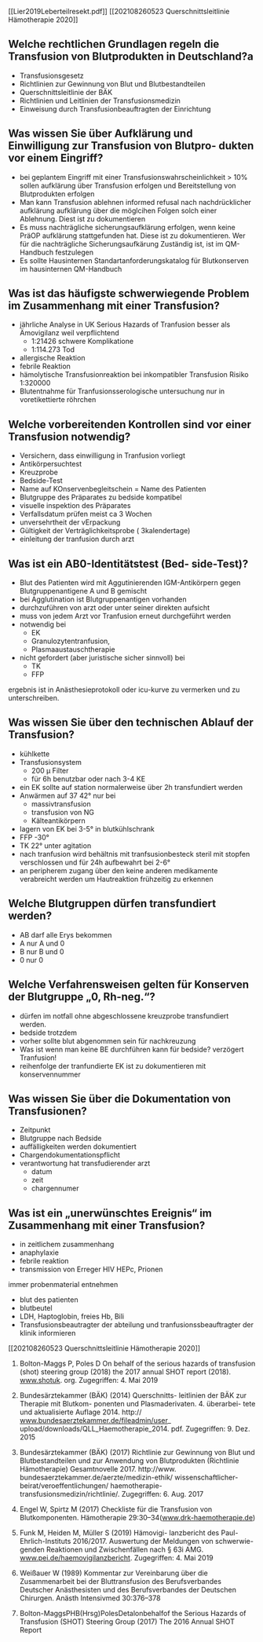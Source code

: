 [[Lier2019Leberteilresekt.pdf]]
[[202108260523 Querschnittsleitlinie Hämotherapie 2020]]

## Welche rechtlichen Grundlagen regeln die Transfusion von Blutprodukten in Deutschland?a
- Transfusionsgesetz
- Richtlinien zur Gewinnung von Blut und Blutbestandteilen
- Querschnittsleitlinie der BÄK
- Richtlinien und Leitlinien der Transfusionsmedizin
- Einweisung durch Transfusionbeauftragten der Einrichtung
## Was wissen Sie über Aufklärung und Einwilligung zur Transfusion von Blutpro- dukten vor einem Eingriff?
- bei geplantem Eingriff mit einer Transfusionswahrscheinlichkeit > 10% sollen aufklärung über Transfusion erfolgen und Bereitstellung von Blutprodukten erfolgen
- Man kann Transfusion ablehnen informed refusal nach nachdrücklicher aufklärung aufklärung über die möglcihen Folgen solch einer Ablehnung. Diest ist zu dokumentieren 
- Es muss nachträgliche sicherungsaufklärung erfolgen, wenn keine PräOP aufklärung stattgefunden hat. Diese ist zu dokumentieren. Wer für die nachträgliche Sicherungsaufkärung Zuständig ist, ist im QM-Handbuch festzulegen
- Es sollte Hausinternen  Standartanforderungskatalog für Blutkonserven im hausinternen QM-Handbuch
## Was ist das häufigste schwerwiegende Problem im Zusammenhang mit einer Transfusion?
- jährliche Analyse in UK Serious Hazards of Tranfusion besser als Ämovigilanz weil verpflichtend
	- 1:21426 schwere Komplikatione
	- 1:114.273 Tod 
- allergische Reaktion
- febrile Reaktion
- hämolytische Transfusionreaktion bei inkompatibler Transfusion Risiko 1:320000
- Blutentnahme für Tranfusionsserologische untersuchung nur in voretikettierte röhrchen
## Welche vorbereitenden Kontrollen sind vor einer Transfusion notwendig?
- Versichern, dass einwilligung in Tranfusion vorliegt
- Antikörpersuchtest
- Kreuzprobe
- Bedside-Test
- Name auf KOnservenbegleitschein = Name des Patienten
- Blutgruppe des Präparates zu bedside kompatibel
- visuelle inspektion des Präparates
- Verfallsdatum prüfen meist ca 3 Wochen
- unversehrtheit der vErpackung
- Gültigkeit der Verträglichkeitsprobe ( 3kalendertage)
- einleitung der tranfusion durch arzt
## Was ist ein AB0-Identitätstest (Bed- side-Test)?
- Blut des Patienten wird mit Aggutinierenden IGM-Antikörpern gegen Blutgruppenantigene A und B gemischt
- bei Agglutination ist Blutgruppenantigen vorhanden
- durchzuführen von arzt oder unter seiner direkten aufsicht
- muss von jedem Arzt vor Tranfusion erneut durchgeführt werden
- notwendig bei 
	- EK
	- Granulozytentranfusion,
	- Plasmaaustauschtherapie
- nicht gefordert (aber juristische sicher sinnvoll) bei
	- TK
	- FFP

ergebnis ist in Anästhesieprotokoll oder icu-kurve zu vermerken und zu unterschreiben. 
## Was wissen Sie über den technischen Ablauf der Transfusion?
- kühlkette
- Transfusionsystem 
	- 200 µ Filter
	- für 6h benutzbar oder nach 3-4 KE
- ein EK sollte auf station normalerweise über 2h transfundiert werden
- Anwärmen auf 37 42° nur bei
	- massivtransfusion
	- transfusion von NG
	- Kälteantikörpern
- lagern von EK bei 3-5° in blutkühlschrank
- FFP -30°
- TK 22° unter agitation
- nach tranfusion wird behältnis mit tranfsusionbesteck steril mit stopfen verschlossen und für 24h aufbewahrt bei 2-6°
- an peripherem zugang über den keine anderen medikamente verabreicht werden um Hautreaktion frühzeitig zu erkennen
## Welche Blutgruppen dürfen transfundiert werden?
- AB darf alle Erys bekommen
- A nur A und 0
- B nur B und 0
- 0 nur 0
## Welche Verfahrensweisen gelten für Konserven der Blutgruppe „0, Rh-neg.“?
- dürfen im notfall ohne abgeschlossene kreuzprobe transfundiert werden. 
- bedside trotzdem
- vorher sollte blut abgenommen sein für nachkreuzung
- Was ist wenn man keine BE durchführen kann für bedside? verzögert Tranfusion!
- reihenfolge der tranfundierte EK ist zu dokumentieren mit konservennummer
## Was wissen Sie über die Dokumentation von Transfusionen?
- Zeitpunkt
- Blutgruppe nach Bedside
- auffälligkeiten werden dokumentiert
- Chargendokumentationspflicht
- verantwortung hat transfudierender arzt
	- datum
	- zeit
	- chargennumer
## Was ist ein „unerwünschtes Ereignis“ im Zusammenhang mit einer Transfusion?
-  in zeitlichem zusammenhang
- anaphylaxie
- febrile reaktion
- transmission von Erreger HIV HEPc, Prionen


immer probenmaterial entnehmen
- blut des patienten
- blutbeutel
- LDH, Haptoglobin, freies Hb, Bili
- Transfusionsbeautragter der abteilung und tranfusionssbeauftragter der klinik informieren


[[202108260523 Querschnittsleitlinie Hämotherapie 2020]]


 

1. Bolton-Maggs P, Poles D On behalf of the serious hazards of transfusion (shot) steering group (2018) the 2017 annual SHOT report (2018). www.shotuk. org. Zugegriffen: 4. Mai 2019
2.  Bundesärztekammer (BÄK) (2014) Querschnitts- leitlinien der BÄK zur Therapie mit Blutkom- ponenten und Plasmaderivaten. 4. überarbei- tete und aktualisierte Auflage 2014. http:// www.bundesaerztekammer.de/fileadmin/user_ upload/downloads/QLL_Haemotherapie_2014. pdf. Zugegriffen: 9. Dez. 2015
    
3.  Bundesärztekammer (BÄK) (2017) Richtlinie zur Gewinnung von Blut und Blutbestandteilen und zur Anwendung von Blutprodukten (Richtlinie Hämotherapie) Gesamtnovelle 2017. http://www. bundesaerztekammer.de/aerzte/medizin-ethik/ wissenschaftlicher-beirat/veroeffentlichungen/ haemotherapie-transfusionsmedizin/richtlinie/. Zugegriffen: 6. Aug. 2017
    
4.  Engel W, Spirtz M (2017) Checkliste für die Transfusion von Blutkomponenten. Hämotherapie 29:30–34(www.drk-haemotherapie.de)
    
5.  Funk M, Heiden M, Müller S (2019) Hämovigi- lanzbericht des Paul-Ehrlich-Instituts 2016/2017. Auswertung der Meldungen von schwerwie- genden Reaktionen und Zwischenfällen nach § 63i AMG. www.pei.de/haemovigilanzbericht. Zugegriffen: 4. Mai 2019
    
6.  Weißauer W (1989) Kommentar zur Vereinbarung über die Zusammenarbeit bei der Bluttransfusion des Berufsverbandes Deutscher Anästhesisten und des Berufsverbandes der Deutschen Chirurgen. Anästh Intensivmed 30:376–378
    
7.  Bolton-MaggsPHB(Hrsg)PolesDetalonbehalfof the Serious Hazards of Transfusion (SHOT) Steering Group (2017) The 2016 Annual SHOT Report